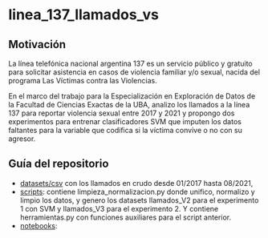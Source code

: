# linea_137_llamados_vs

 ## Motivación

La línea telefónica nacional argentina 137 es un servicio público y gratuito para solicitar asistencia en casos de violencia familiar y/o sexual, nacida del programa Las Víctimas contra las Violencias.

En el marco del trabajo para la Especialización en Exploración de Datos de la Facultad de Ciencias Exactas de la UBA, analizo los llamados a la línea 137 para reportar violencia sexual entre 2017 y 2021 y propongo dos experimentos para entrenar clasificadores SVM que imputen los datos faltantes para la variable que codifica si la víctima convive o no con su agresor.

## Guía del repositorio

* [datasets/csv](/datasets/csv) con los llamados en crudo desde 01/2017 hasta 08/2021,
* [scripts](/code/scripts): contiene limpieza_normalizacion.py donde unifico, normalizo y limpio los datos, y genero los datasets llamados_V2 para el experimento 1 con SVM y llamados_V3 para el experimento 2. Y contiene herramientas.py con funciones auxiliares para el script anterior.
* [notebooks](/code/notebooks):



